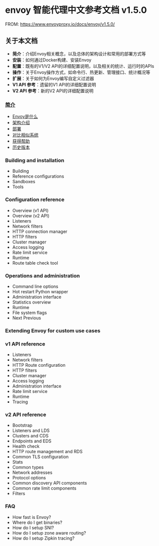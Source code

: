 # envoy 智能代理中文参考文档 v1.5.0
FROM: https://www.envoyproxy.io/docs/envoy/v1.5.0/

## 关于本文档
- **简介**：介绍Envoy相关概念，以及总体的架构设计和常用的部署方式等
- **安装**：如何通过Docker构建、安装Envoy
- **配置**：既有的V1/V2 API的详细配置说明，以及相关的统计、运行时的APIs
- **操作**：关于Envoy操作方式，如命令行、热更新、管理接口、统计概况等
- **扩展**：关于如何为Envoy编写自定义过滤器
- **V1 API 参考**：遗留的V1 API的详细配置说明
- **V2 API 参考**：新的V2 API的详细配置说明

### [简介](Introduction.md)
- [Envoy是什么](Introduction/WhatisEnvoy.md)
- [架构介绍](Introduction/Architectureoverview.md)
- [部署](Introduction/Deploymenttypes.md)
- [对比相似系统](Introduction/Comparisontosimilarsystems.md)
- [获得帮助](Introduction/Gettinghelp.md)
- [历史版本](Introduction/Versionhistory.md)

### Building and installation
- Building
- Reference configurations
- Sandboxes
- Tools

### Configuration reference
- Overview (v1 API)
- Overview (v2 API)
- Listeners
- Network filters
- HTTP connection manager
- HTTP filters
- Cluster manager
- Access logging
- Rate limit service
- Runtime
- Route table check tool
### Operations and administration
- Command line options
- Hot restart Python wrapper
- Administration interface
- Statistics overview
- Runtime
- File system flags
- Next  Previous
### Extending Envoy for custom use cases

### v1 API reference
- Listeners
- Network filters
- HTTP Route configuration
- HTTP filters
- Cluster manager
- Access logging
- Administration interface
- Rate limit service
- Runtime
- Tracing
### v2 API reference
- Bootstrap
- Listeners and LDS
- Clusters and CDS
- Endpoints and EDS
- Health check
- HTTP route management and RDS
- Common TLS configuration
- Stats
- Common types
- Network addresses
- Protocol options
- Common discovery API components
- Common rate limit components
- Filters
### FAQ
- How fast is Envoy?
- Where do I get binaries?
- How do I setup SNI?
- How do I setup zone aware routing?
- How do I setup Zipkin tracing?
